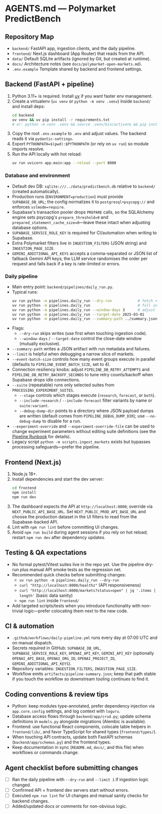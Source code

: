 # AGENTS.md — Polymarket PredictBench

## Repository Map
- `backend/` FastAPI app, ingestion clients, and the daily pipeline.
- `frontend/` Next.js dashboard (App Router) that reads from the API.
- `data/` Default SQLite artifacts (ignored by Git, but created at runtime).
- `docs/` Architecture notes (see `docs/polymarket-open-markets.md`).
- `.env.example` Template shared by backend and frontend settings.

## Backend (FastAPI + pipeline)
1. Python 3.11+ is required. Install [uv](https://github.com/astral-sh/uv) if you want faster env management.
2. Create a virtualenv (`uv venv` or `python -m venv .venv`) inside `backend/` and install deps:
   ```bash
   cd backend
   uv venv && uv pip install -r requirements.txt
   # or: python -m venv .venv && source .venv/bin/activate && pip install -r requirements.txt
   ```
3. Copy the root `.env.example` to `.env` and adjust values. The backend reads it via `pydantic-settings`.
4. Export `PYTHONPATH=$(pwd):$PYTHONPATH` (or rely on `uv run`) so module imports resolve.
5. Run the API locally with hot reload:
   ```bash
   uv run uvicorn app.main:app --reload --port 8000
   ```

### Database and environment
- Default dev DB: `sqlite:///../data/predictbench.db` relative to `backend/` (created automatically).
- Production runs (`ENVIRONMENT=production`) must provide `SUPABASE_DB_URL`; the config normalizes it to `postgresql+psycopg://` and enforces `sslmode=require`.
- Supabase's transaction pooler drops `PREPARE` calls, so the SQLAlchemy engine sets psycopg's `prepare_threshold=0` and `prepared_statement_cache_size=0`—leave these intact when adjusting database options.
- `SUPABASE_SERVICE_ROLE_KEY` is required for CI/automation when writing to Supabase.
- Extra Polymarket filters live in `INGESTION_FILTERS` (JSON string) and `INGESTION_PAGE_SIZE`.
- `GEMINI_ADDITIONAL_API_KEYS` accepts a comma-separated or JSON list of fallback Gemini API keys; the LLM service randomises the order per request and falls back if a key is rate-limited or errors.

### Daily pipeline
- Main entry point: `backend/pipelines/daily_run.py`.
- Typical runs:
  ```bash
  uv run python -m pipelines.daily_run --dry-run            # fetch + validate without writing
  uv run python -m pipelines.daily_run                      # full ingestion + experiments + persistence
  uv run python -m pipelines.daily_run --window-days 3      # adjust close-date horizon
  uv run python -m pipelines.daily_run --target-date 2025-03-01
  uv run python -m pipelines.daily_run --summary-path ../summary.json
  ```
- Flags:
  - `--dry-run` skips writes (use first when touching ingestion code).
  - `--window-days` / `--target-date` control the close-date window (mutually exclusive).
- `--summary-path` writes a JSON artifact with run metadata and failures.
- `--limit` is helpful when debugging a narrow slice of markets.
- `--event-batch-size` controls how many event groups execute in parallel (defaults to `PIPELINE_EVENT_BATCH_SIZE`, set to 4).
- Connection resiliency knobs: adjust `PIPELINE_DB_RETRY_ATTEMPTS` and `PIPELINE_DB_RETRY_BACKOFF_SECONDS` to tune retry counts/backoff when Supabase drops idle connections.
- `--suite` (repeatable) runs only selected suites from `PROCESSING_EXPERIMENT_SUITES`.
  - `--stage` controls which stages execute (`research`, `forecast`, or `both`).
  - `--include-research` / `--include-forecast` filter variants by name or `suite:variant`.
  - `--debug-dump-dir` points to a directory where JSON payload dumps are written (default comes from `PIPELINE_DEBUG_DUMP_DIR`); use `--no-debug-dump` to disable for a run.
- `--experiment-override` and `--experiment-override-file` can be used to
  change experiment parameters without editing suite definitions (see the
  [Pipeline Runbook](docs/pipeline-runbook.md) for details).
- Legacy script `python -m scripts.ingest_markets` exists but bypasses processing safeguards—prefer the pipeline.

## Frontend (Next.js)
1. Node.js 18+.
2. Install dependencies and start the dev server:
   ```bash
   cd frontend
   npm install
   npm run dev
   ```
3. The dashboard expects the API at `http://localhost:8000`; override via `NEXT_PUBLIC_API_BASE_URL`.
   Set `NEXT_PUBLIC_PROD_API_BASE_URL` and choose the production dataset in the
   UI filters to read from the Supabase-backed API.
4. Lint with `npm run lint` before committing UI changes.
5. Avoid `npm run build` during agent sessions if you rely on hot reload; restart `npm run dev` after dependency updates.

## Testing & QA expectations
- No formal pytest/Vitest suites live in the repo yet. Use the pipeline dry-run plus manual API smoke tests as the regression net.
- Recommended quick checks before submitting changes:
  - `uv run python -m pipelines.daily_run --dry-run`
  - `curl "http://localhost:8000/healthz"` (API responsiveness)
  - `curl "http://localhost:8000/markets?status=open" | jq '.items | length'` (basic data sanity)
  - `npm run lint` inside `frontend/`
- Add targeted scripts/tests when you introduce functionality with non-trivial logic—prefer colocating them next to the new code.

## CI & automation
- `.github/workflows/daily-pipeline.yml` runs every day at 07:00 UTC and on manual dispatch.
- Secrets required in GitHub: `SUPABASE_DB_URL`, `SUPABASE_SERVICE_ROLE_KEY`, `OPENAI_API_KEY`, `GEMINI_API_KEY` (optionally `OPENAI_API_BASE`, `OPENAI_ORG_ID`, `OPENAI_PROJECT_ID`, `GEMINI_ADDITIONAL_API_KEYS`).
- Repository variables: `INGESTION_FILTERS`, `INGESTION_PAGE_SIZE`.
- Workflow emits `artifacts/pipeline-summary.json`; keep that path stable if you touch the workflow so downstream tooling continues to find it.

## Coding conventions & review tips
- Python: keep modules type-annotated, prefer dependency injection via `app.core.config` settings, and log context with `loguru`.
- Database access flows through `backend/app/crud.py`; update schema definitions in `models.py` alongside migrations (Alembic is available).
- Frontend: use functional React components, colocate table helpers in `frontend/lib/`, and favor TypeScript for shared types (`frontend/types/`).
- When touching API contracts, update both FastAPI schemas (`backend/app/schemas.py`) and the frontend types.
- Keep documentation in sync (`README.md`, `docs/`, and this file) when workflows or commands change.

## Agent checklist before submitting changes
- [ ] Ran the daily pipeline with `--dry-run` and `--limit 1` if ingestion logic changed.
- [ ] Confirmed API + frontend dev servers start without errors.
- [ ] Executed `npm run lint` for UI changes and manual sanity checks for backend changes.
- [ ] Added/updated docs or comments for non-obvious logic.
